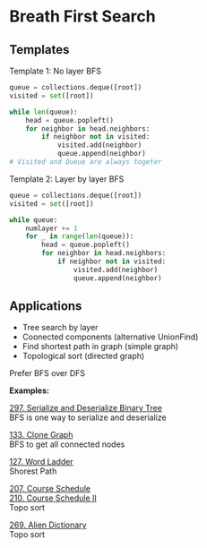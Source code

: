 # Breath First Search

## Templates

Template 1: No layer BFS
```python
queue = collections.deque([root])
visited = set([root])

while len(queue):
    head = queue.popleft()
    for neighbor in head.neighbors:
        if neighbor not in visited:
            visited.add(neighbor)
            queue.append(neighbor)
# Visited and Queue are always togeter
```

Template 2: Layer by layer BFS
```python
queue = collections.deque([root])
visited = set([root])

while queue:
    numlayer += 1
    for _ in range(len(queue)):
        head = queue.popleft()
        for neighbor in head.neighbors:
            if neighbor not in visited:
                visited.add(neighbor)
                queue.append(neighbor)
```

## Applications
* Tree search by layer
* Coonected components (alternative UnionFind)
* Find shortest path in graph (simple graph)
* Topological sort (directed graph)

Prefer BFS over DFS 

__Examples:__

[297. Serialize and Deserialize Binary Tree](https://leetcode.com/problems/serialize-and-deserialize-binary-tree/)
\
BFS is one way to serialize and deserialize 

[133. Clone Graph](https://leetcode.com/problems/clone-graph/)
\
BFS to get all connected nodes

[127. Word Ladder](https://leetcode.com/problems/word-ladder/)
\
Shorest Path

[207. Course Schedule](https://leetcode.com/problems/course-schedule/)\
[210. Course Schedule II](https://leetcode.com/problems/course-schedule-ii/)
\
Topo sort

[269. Alien Dictionary](https://leetcode.com/problems/alien-dictionary/)
\
Topo sort
